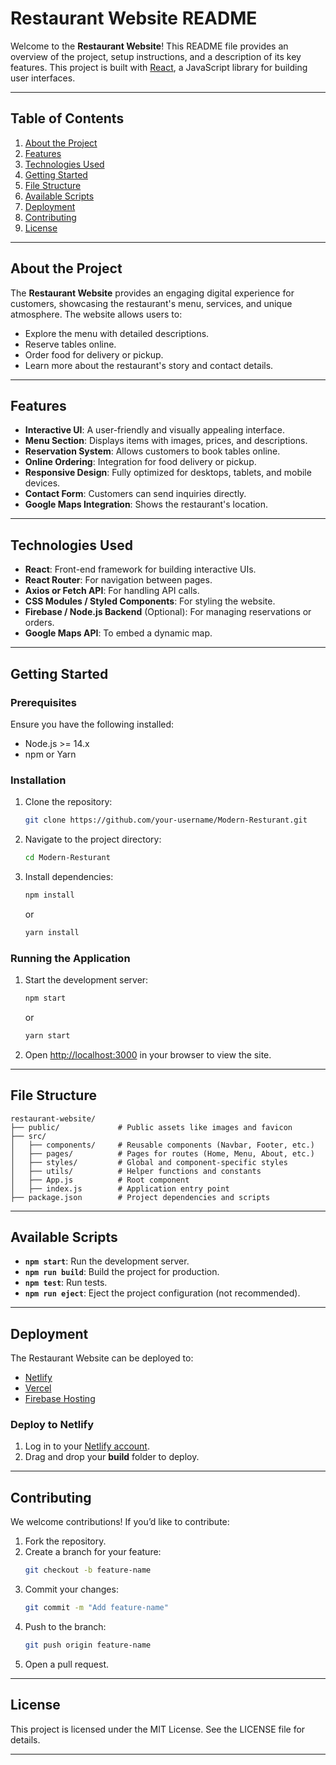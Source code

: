 # Restaurant Website README

Welcome to the **Restaurant Website**! This README file provides an overview of the project, setup instructions, and a description of its key features. This project is built with [React](https://reactjs.org/), a JavaScript library for building user interfaces.

---

## Table of Contents

1. [About the Project](#about-the-project)  
2. [Features](#features)  
3. [Technologies Used](#technologies-used)  
4. [Getting Started](#getting-started)  
5. [File Structure](#file-structure)  
6. [Available Scripts](#available-scripts)  
7. [Deployment](#deployment)  
8. [Contributing](#contributing)  
9. [License](#license)

---

## About the Project

The **Restaurant Website** provides an engaging digital experience for customers, showcasing the restaurant's menu, services, and unique atmosphere. The website allows users to:
- Explore the menu with detailed descriptions.
- Reserve tables online.
- Order food for delivery or pickup.
- Learn more about the restaurant's story and contact details.

---

## Features

- **Interactive UI**: A user-friendly and visually appealing interface.  
- **Menu Section**: Displays items with images, prices, and descriptions.  
- **Reservation System**: Allows customers to book tables online.  
- **Online Ordering**: Integration for food delivery or pickup.  
- **Responsive Design**: Fully optimized for desktops, tablets, and mobile devices.  
- **Contact Form**: Customers can send inquiries directly.  
- **Google Maps Integration**: Shows the restaurant's location.

---

## Technologies Used

- **React**: Front-end framework for building interactive UIs.  
- **React Router**: For navigation between pages.  
- **Axios or Fetch API**: For handling API calls.  
- **CSS Modules / Styled Components**: For styling the website.  
- **Firebase / Node.js Backend** (Optional): For managing reservations or orders.  
- **Google Maps API**: To embed a dynamic map.

---

## Getting Started

### Prerequisites

Ensure you have the following installed:
- Node.js >= 14.x  
- npm or Yarn  

### Installation

1. Clone the repository:  
   ```bash
   git clone https://github.com/your-username/Modern-Resturant.git
   ```
2. Navigate to the project directory:  
   ```bash
   cd Modern-Resturant
   ```
3. Install dependencies:  
   ```bash
   npm install
   ```
   or  
   ```bash
   yarn install
   ```

### Running the Application

1. Start the development server:  
   ```bash
   npm start
   ```
   or  
   ```bash
   yarn start
   ```
2. Open [http://localhost:3000](http://localhost:3000) in your browser to view the site.

---

## File Structure

```
restaurant-website/
├── public/             # Public assets like images and favicon
├── src/                
│   ├── components/     # Reusable components (Navbar, Footer, etc.)
│   ├── pages/          # Pages for routes (Home, Menu, About, etc.)
│   ├── styles/         # Global and component-specific styles
│   ├── utils/          # Helper functions and constants
│   ├── App.js          # Root component
│   ├── index.js        # Application entry point
├── package.json        # Project dependencies and scripts
```

---

## Available Scripts

- **`npm start`**: Run the development server.  
- **`npm run build`**: Build the project for production.  
- **`npm test`**: Run tests.  
- **`npm run eject`**: Eject the project configuration (not recommended).  

---

## Deployment

The Restaurant Website can be deployed to:
- [Netlify](https://www.netlify.com/)  
- [Vercel](https://vercel.com/)  
- [Firebase Hosting](https://firebase.google.com/products/hosting)  

### Deploy to Netlify

1. Log in to your [Netlify account](https://www.netlify.com/).  
2. Drag and drop your **build** folder to deploy.  

---

## Contributing

We welcome contributions! If you’d like to contribute:  

1. Fork the repository.  
2. Create a branch for your feature:  
   ```bash
   git checkout -b feature-name
   ```
3. Commit your changes:  
   ```bash
   git commit -m "Add feature-name"
   ```
4. Push to the branch:  
   ```bash
   git push origin feature-name
   ```
5. Open a pull request.

---

## License

This project is licensed under the MIT License. See the LICENSE file for details.

---


